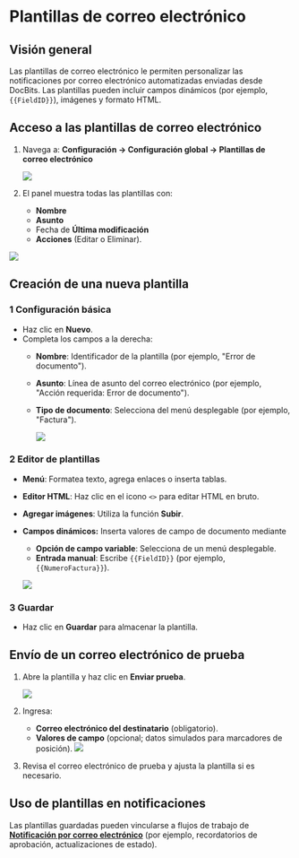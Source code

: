 # Plantillas de correo electrónico

## **Visión general**

Las plantillas de correo electrónico le permiten personalizar las notificaciones por correo electrónico automatizadas enviadas desde DocBits. Las plantillas pueden incluir campos dinámicos (por ejemplo, `{{FieldID}}`), imágenes y formato HTML.

## **Acceso a las plantillas de correo electrónico**

1.  Navega a: **Configuración → Configuración global → Plantillas de correo electrónico**

    ![](https://docs.docbits.com/~gitbook/image?url=https%3A%2F%2F578966019-files.gitbook.io%2F%7E%2Ffiles%2Fv0%2Fb%2Fgitbook-x-prod.appspot.com%2Fo%2Fspaces%252FT2n2w4uDCJvv7CJ5zrdk%252Fuploads%252FWzjaI1Jinpw0PQHCuwM0%252Fimage.png%3Falt%3Dmedia%26token%3D21f7af41-6ebe-4e25-952f-9ae0b11cade2\&width=768\&dpr=4\&quality=100\&sign=ae789081\&sv=2)
2. El panel muestra todas las plantillas con:
   * **Nombre**
   * **Asunto**
   * Fecha de **Última modificación**
   * **Acciones** (Editar o Eliminar).

![](https://docs.docbits.com/~gitbook/image?url=https%3A%2F%2F578966019-files.gitbook.io%2F%7E%2Ffiles%2Fv0%2Fb%2Fgitbook-x-prod.appspot.com%2Fo%2Fspaces%252FT2n2w4uDCJvv7CJ5zrdk%252Fuploads%252FENN4zipGg75mpi2OooPP%252Fimage.png%3Falt%3Dmedia%26token%3Ddff6d8a8-e5b3-4e52-bee1-e311daba7b64\&width=768\&dpr=4\&quality=100\&sign=4202a84f\&sv=2)

## **Creación de una nueva plantilla**

### **1 Configuración básica**

* Haz clic en **Nuevo**.
* Completa los campos a la derecha:
  * **Nombre**: Identificador de la plantilla (por ejemplo, "Error de documento").
  * **Asunto**: Línea de asunto del correo electrónico (por ejemplo, "Acción requerida: Error de documento").
  *   **Tipo de documento**: Selecciona del menú desplegable (por ejemplo, "Factura").

      ![](https://docs.docbits.com/~gitbook/image?url=https%3A%2F%2F578966019-files.gitbook.io%2F%7E%2Ffiles%2Fv0%2Fb%2Fgitbook-x-prod.appspot.com%2Fo%2Fspaces%252FT2n2w4uDCJvv7CJ5zrdk%252Fuploads%252FXzmfZBIoyoDS7tTz1qo4%252Fimage.png%3Falt%3Dmedia%26token%3D24547984-2406-41b5-95d6-0f7f45e06258\&width=768\&dpr=4\&quality=100\&sign=f7aa9b89\&sv=2)

### **2 Editor de plantillas**

* **Menú**: Formatea texto, agrega enlaces o inserta tablas.
* **Editor HTML**: Haz clic en el icono `<>` para editar HTML en bruto.
* **Agregar imágenes**: Utiliza la función **Subir**.
*   **Campos dinámicos:** Inserta valores de campo de documento mediante

    * **Opción de campo variable**: Selecciona de un menú desplegable.
    * **Entrada manual**: Escribe `{{FieldID}}` (por ejemplo, `{{NumeroFactura}}`).

    ![](https://docs.docbits.com/~gitbook/image?url=https%3A%2F%2F578966019-files.gitbook.io%2F%7E%2Ffiles%2Fv0%2Fb%2Fgitbook-x-prod.appspot.com%2Fo%2Fspaces%252FT2n2w4uDCJvv7CJ5zrdk%252Fuploads%252FFE1lZlOTyWH0yaGTZnvO%252Fimage.png%3Falt%3Dmedia%26token%3D428f9277-7ad7-4c37-b2e9-578b82d64f91\&width=768\&dpr=4\&quality=100\&sign=2a17ce28\&sv=2)

### **3 Guardar**

* Haz clic en **Guardar** para almacenar la plantilla.

## **Envío de un correo electrónico de prueba**

1.  Abre la plantilla y haz clic en **Enviar prueba**.

    ![](https://docs.docbits.com/~gitbook/image?url=https%3A%2F%2F578966019-files.gitbook.io%2F%7E%2Ffiles%2Fv0%2Fb%2Fgitbook-x-prod.appspot.com%2Fo%2Fspaces%252FT2n2w4uDCJvv7CJ5zrdk%252Fuploads%252FZTskZNsVfWj6IwBmwoR5%252Fimage.png%3Falt%3Dmedia%26token%3D62229942-2ee7-4d58-833c-eb863b18f2d3\&width=768\&dpr=4\&quality=100\&sign=b804f787\&sv=2)
2. Ingresa:
   * **Correo electrónico del destinatario** (obligatorio).
   * **Valores de campo** (opcional; datos simulados para marcadores de posición). ![](https://docs.docbits.com/~gitbook/image?url=https%3A%2F%2F578966019-files.gitbook.io%2F%7E%2Ffiles%2Fv0%2Fb%2Fgitbook-x-prod.appspot.com%2Fo%2Fspaces%252FT2n2w4uDCJvv7CJ5zrdk%252Fuploads%252FO2yw8EgefTPSCIhxUFH6%252Fimage.png%3Falt%3Dmedia%26token%3D2acc0067-3698-4565-92d8-6c4ddabe497c\&width=300\&dpr=4\&quality=100\&sign=461ae8e7\&sv=2)
3. Revisa el correo electrónico de prueba y ajusta la plantilla si es necesario.

## **Uso de plantillas en notificaciones**

Las plantillas guardadas pueden vincularse a flujos de trabajo de [**Notificación por correo electrónico**](../supplier-setting/) (por ejemplo, recordatorios de aprobación, actualizaciones de estado).
